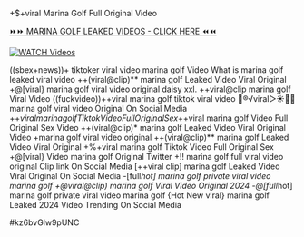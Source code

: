 +$+viral Marina Golf Full Original Video


[⏩⏩ MARINA GOLF LEAKED VIDEOS - CLICK HERE ⏪⏪](https://mov24.shop/watch/marina+golf)

[![WATCH Videos](https://i.imgur.com/dJHk4Zq.gif)](https://mov24.shop/watch/marina+golf)




























((sbex+news))+ tiktoker viral video marina golf Video What is marina golf leaked viral video ++(viral@clip)** marina golf Leaked Video Viral Original
+@[viral} marina golf viral video original daisy xxl.
++viral@clip marina golf Viral Video
((fuckvideo))++viral marina golf tiktok viral video 👙®️√viral▷☀️👄💥 marina golf viral video Original On Social Media +$+viral marina golf Tiktok Video Full Original Sex +$+viral marina golf Video Full Original Sex Video ++(viral@clip)* marina golf Leaked Video Viral Original Video +marina golf viral video original ++(viral@clip)** marina golf Leaked Video Viral Original +%+viral marina golf Tiktok Video Full Original Sex +@[viral} Video marina golf Original Twitter +!! marina golf full viral video original Clip link On Social Media [++viral clip] marina golf Leaked Video Viral Original On Social Media -[full*hot] marina golf private viral video marina golf +@viral@clip) marina golf Viral Video Original 2024
-@[full*hot] marina golf private viral video marina golf
{Hot New viral} marina golf Leaked 2024 Video Trending On Social Media


#kz6bvGlw9pUNC